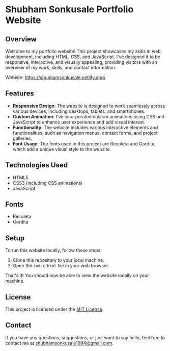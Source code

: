 # Shubham Sonkusale Portfolio Website

## Overview

Welcome to my portfolio website! This project showcases my skills in web development, including HTML, CSS, and JavaScript. I've designed it to be responsive, interactive, and visually appealing, providing visitors with an overview of my work, skills, and contact information.

Webiste: https://shubhamsonkusale.netlify.app/

## Features

- **Responsive Design**: The website is designed to work seamlessly across various devices, including desktops, tablets, and smartphones.
- **Custom Animation**: I've incorporated custom animations using CSS and JavaScript to enhance user experience and add visual interest.
- **Functionality**: The website includes various interactive elements and functionalities, such as navigation menus, contact forms, and project galleries.
- **Font Usage**: The fonts used in this project are Recoleta and Gordita, which add a unique visual style to the website.

## Technologies Used

- HTML5
- CSS3 (including CSS animations)
- JavaScript

## Fonts

- Recoleta
- Gordita

## Setup

To run this website locally, follow these steps:

1. Clone this repository to your local machine.
2. Open the `index.html` file in your web browser.

That's it! You should now be able to view the website locally on your machine.


## License

This project is licensed under the [MIT License](LICENSE).

## Contact

If you have any questions, suggestions, or just want to say hello, feel free to contact me at [shubhamsonkusale1994@gmail.com](mailto:shubhamsonkusale1994@gmail.com).

